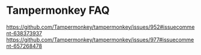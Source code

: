 # Tampermonkey FAQ

https://github.com/Tampermonkey/tampermonkey/issues/952#issuecomment-638373937
https://github.com/Tampermonkey/tampermonkey/issues/977#issuecomment-657268478
